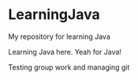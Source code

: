 # LearningJava
My repository for learning Java

Learning Java here. Yeah for Java!

Testing group work and managing git
